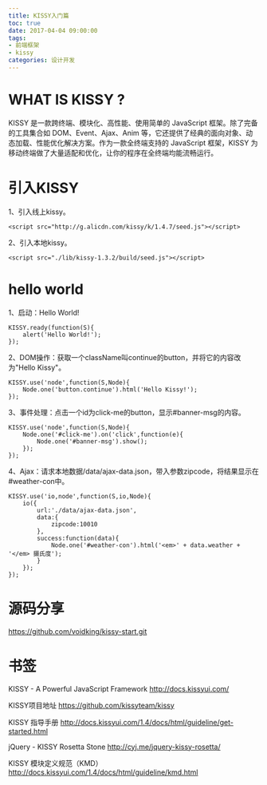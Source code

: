 ```yaml
---
title: KISSY入门篇
toc: true
date: 2017-04-04 09:00:00
tags:
- 前端框架
- kissy
categories: 设计开发
---
```

# WHAT IS KISSY ?
KISSY 是一款跨终端、模块化、高性能、使用简单的 JavaScript 框架。除了完备的工具集合如 DOM、Event、Ajax、Anim 等，它还提供了经典的面向对象、动态加载、性能优化解决方案。作为一款全终端支持的 JavaScript 框架，KISSY 为移动终端做了大量适配和优化，让你的程序在全终端均能流畅运行。

<!--more-->
# 引入KISSY
1、引入线上kissy。
```
<script src="http://g.alicdn.com/kissy/k/1.4.7/seed.js"></script>
```

2、引入本地kissy。
```
<script src="./lib/kissy-1.3.2/build/seed.js"></script>
```

# hello world
1、启动：Hello World!
```
KISSY.ready(function(S){
    alert('Hello World!');
});
```

2、DOM操作：获取一个className叫continue的button，并将它的内容改为"Hello Kissy"。

```
KISSY.use('node',function(S,Node){
    Node.one('button.continue').html('Hello Kissy!');
});
```

3、事件处理：点击一个id为click-me的button，显示#banner-msg的内容。
```
KISSY.use('node',function(S,Node){
    Node.one('#click-me').on('click',function(e){
        Node.one('#banner-msg').show();
    });
});
```

4、Ajax：请求本地数据/data/ajax-data.json，带入参数zipcode，将结果显示在#weather-con中。
```
KISSY.use('io,node',function(S,io,Node){
    io({
        url:'./data/ajax-data.json',
        data:{
            zipcode:10010
        },
        success:function(data){
            Node.one('#weather-con').html('<em>' + data.weather + '</em> 摄氏度');
        }
    });
});
```


# 源码分享
https://github.com/voidking/kissy-start.git


# 书签
KISSY - A Powerful JavaScript Framework
http://docs.kissyui.com/

KISSY项目地址
https://github.com/kissyteam/kissy

KISSY 指导手册
http://docs.kissyui.com/1.4/docs/html/guideline/get-started.html

jQuery - KISSY Rosetta Stone
http://cyj.me/jquery-kissy-rosetta/

KISSY 模块定义规范（KMD）
http://docs.kissyui.com/1.4/docs/html/guideline/kmd.html



